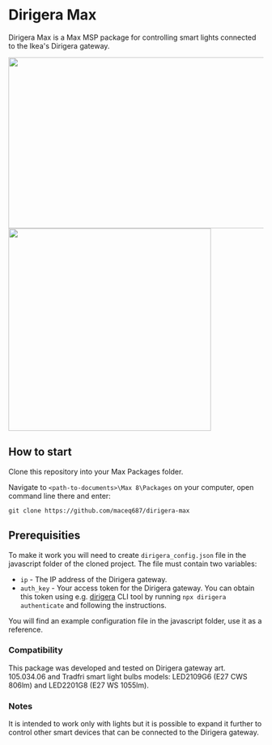 # Dirigera Max

Dirigera Max is a Max MSP package for controlling smart lights connected to the Ikea's Dirigera gateway.

<img src="dirigera.gif" width="600" height="338" />  
<img src="chandelir.gif" width="400" height="400" />  

## How to start

Clone this repository into your Max Packages folder.

Navigate to `<path-to-documents>\Max 8\Packages` on your computer, open command line there and enter:
```
git clone https://github.com/maceq687/dirigera-max
```

## Prerequisities

To make it work you will need to create `dirigera_config.json` file in the javascript folder of the cloned project. The file must contain two variables:

- `ip` - The IP address of the Dirigera gateway.
- `auth_key` - Your access token for the Dirigera gateway. You can obtain this token using e.g. [dirigera](https://github.com/lpgera/dirigera) CLI tool by running `npx dirigera authenticate` and following the instructions.

You will find an example configuration file in the javascript folder, use it as a reference.

### Compatibility

This package was developed and tested on Dirigera gateway art. 105.034.06 and Tradfri smart light bulbs models: LED2109G6 (E27 CWS 806lm) and LED2201G8 (E27 WS 1055lm).

### Notes

It is intended to work only with lights but it is possible to expand it further to control other smart devices that can be connected to the Dirigera gateway.
